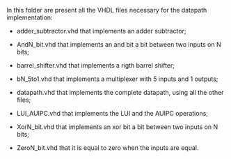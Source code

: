 In this folder are present all the VHDL files necessary for the datapath implementation:

- adder_subtractor.vhd that implements an adder subtractor;

- AndN_bit.vhd that implements an and bit a bit between two inputs on N bits;

- barrel_shifter.vhd that implements a rigth barrel shifter;

- bN_5to1.vhd that implements a multiplexer with 5 inputs and 1 outputs;

- datapath.vhd that implements the complete datapath, using all the other files;

- LUI_AUIPC.vhd that implements the LUI and the AUIPC operations;

- XorN_bit.vhd that implements an xor bit a bit between two inputs on N bits;

- ZeroN_bit.vhd that it is equal to zero when the inputs are equal.